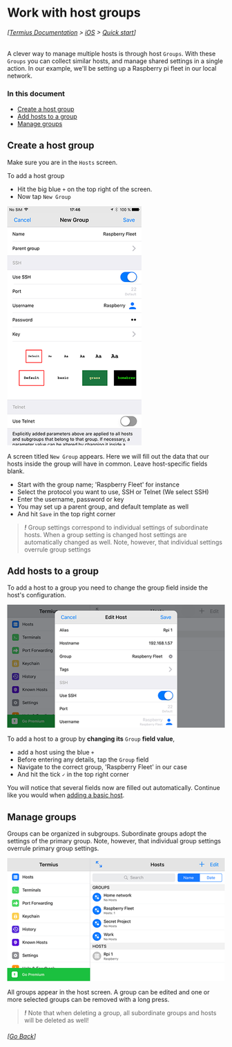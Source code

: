 # Work with host groups
###### [[Termius Documentation](../../README.md) > [iOS](../README.md) > [Quick start](README.md)]

A clever way to manage multiple hosts is through host `Groups`. With these `Groups` you can collect similar hosts, and manage shared settings in a single action. In our example, we'll be setting up a Raspberry pi fleet in our local network.

### In this document
* [Create a host group](#create-a-host-group)
* [Add hosts to a group](#add-hosts-to-a-group)
* [Manage groups](#manage-groups)

## Create a host group
Make sure you are in the `Hosts` screen.

To add a host group
* Hit the big blue `+` on the top right of the screen.
* Now tap `New Group`

![Group configuration](../.images/screenshots/groups01.png)

A screen titled `New Group` appears. Here we will fill out the data that our hosts inside the group will have in common. Leave host-specific fields blank.

* Start with the group name; 'Raspberry Fleet' for instance
* Select the protocol you want to use, SSH or Telnet (We select SSH)
* Enter the username, password or key
* You may set up a parent group, and default template as well
* And hit `Save` in the top right corner

> ***!*** Group settings correspond to individual settings of subordinate hosts. When a group setting is changed host settings are automatically changed as well. Note, however, that individual settings overrule group settings

## Add hosts to a group

To add a host to a group you need to change the group field inside the host's configuration.

![Group value](../.images/screenshots/groups03.png)

To add a host to a group by **changing its** `Group` **field value**,
* add a host using the blue `+`
* Before entering any details, tap the `Group` field
* Navigate to the correct group, 'Raspberry Fleet' in our case
* And hit the tick `✓` in the top right corner

You will notice that several fields now are filled out automatically. Continue like you would when [adding a basic host](basic_host.md).

## Manage groups

Groups can be organized in subgroups. Subordinate groups adopt the settings of the primary group. Note, however, that individual group settings overrule primary group settings.

![Select group](../.images/screenshots/groups02.png)

All groups appear in the host screen. A group can be edited and one or more selected groups can be removed with a long press.

> ***!*** Note that when deleting a group, all subordinate groups and hosts will be deleted as well!

###### [[Go Back](README.md)]
